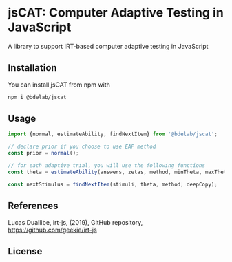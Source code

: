 # jsCAT: Computer Adaptive Testing in JavaScript
A library to support IRT-based computer adaptive testing in JavaScript

## Installation 
You can install jsCAT from npm with 
```bash
npm i @bdelab/jscat
```

## Usage
```JavaScript
import {normal, estimateAbility, findNextItem} from '@bdelab/jscat';

// declare prior if you choose to use EAP method
const prior = normal();

// for each adaptive trial, you will use the following functions
const theta = estimateAbility(answers, zetas, method, minTheta, maxTheta, prior);

const nextStimulus = findNextItem(stimuli, theta, method, deepCopy);
```

## References
Lucas Duailibe, irt-js, (2019), GitHub repository, https://github.com/geekie/irt-js

## License
